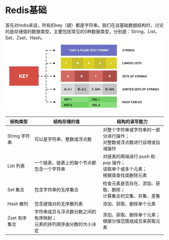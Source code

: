 # Redis基础
首先对redis来说，所有的key（键）都是字符串。我们在谈基础数据结构时，讨论的是存储值的数据类型，主要包括常见的5种数据类型，分别是：String、List、Set、Zset、Hash。
![](./images/redis/db-redis-ds-1.jpeg)

| 结构类型       | 结构存储的值                                                                 | 结构的读写能力                                                                                                                                                                                                 |
|----------------|------------------------------------------------------------------------------|-------------------------------------------------------------------------------------------------------------------------------------------------------------------------------------------------------------|
| String 字符串  | 可以是字符串、整数或浮点数                                                   | 对整个字符串或字符串的一部分进行操作；<br>对整数或浮点数进行自增或自减操作                                                                                                                                    |
| List 列表      | 一个链表，链表上的每个节点都包含一个字符串                                   | 对链表的两端进行 push 和 pop 操作；<br>读取单个或多个元素；<br>根据值查找或删除元素                                                                                                                           |
| Set 集合       | 包含字符串的无序集合                                                         | 检查元素是否存在、添加、获取、删除；<br>计算集合的交集、并集、差集                                                                                                                                             |
| Hash 散列      | 包含键值对的无序散列表                                                       | 添加、获取、删除单个元素                                                                                                                                                                                     |
| Zset 有序集合  | 字符串成员与浮点数分数之间的有序映射；<br>元素的排列顺序由分数的大小决定     | 添加、获取、删除单个元素；<br>根据分值范围或成员来获取元素                                                                                                                                                    |